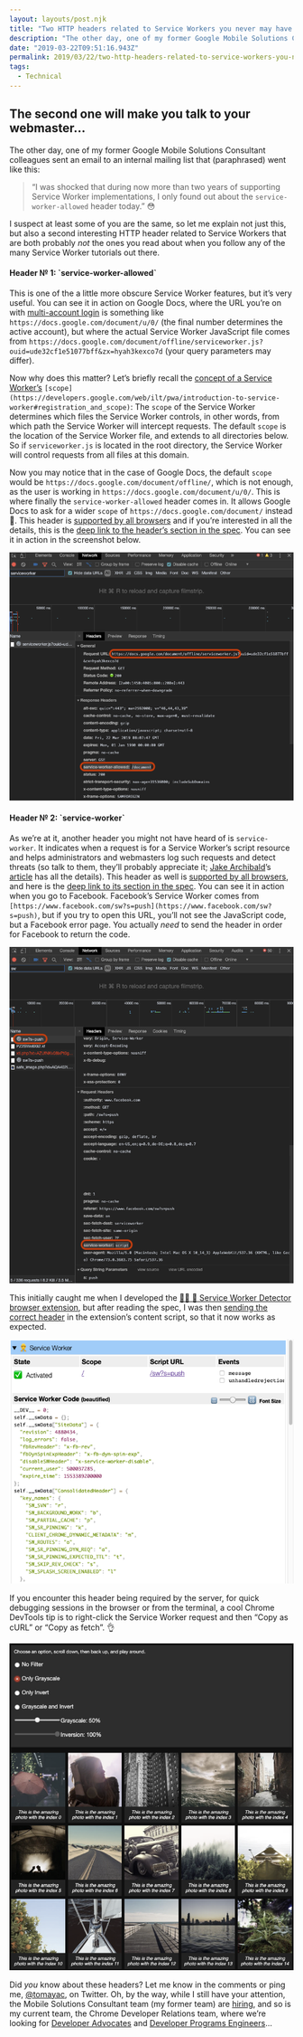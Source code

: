 ```yaml
---
layout: layouts/post.njk
title: "Two HTTP headers related to Service Workers you never may have heard of"
description: "The other day, one of my former Google Mobile Solutions Consultant colleagues sent an email to an internal mailing list that (paraphrased) went like this: I suspect at least some of you are the same…"
date: "2019-03-22T09:51:16.943Z"
permalink: 2019/03/22/two-http-headers-related-to-service-workers-you-never-may-have-heard-of/index.html
tags:
  - Technical
---
```

## The second one will make you talk to your webmaster…

The other day, one of my former Google Mobile Solutions Consultant colleagues sent an email to an internal mailing list that (paraphrased) went like this:

> “I was shocked that during now more than two years of supporting Service Worker implementations, I only found out about the `service-worker-allowed` header today.” 😳

I suspect at least some of you are the same, so let me explain not just this, but also a second interesting HTTP header related to Service Workers that are both probably _not_ the ones you read about when you follow any of the many Service Worker tutorials out there.

#### **Header** № 1: \`**service-worker-allowed\`**

This is one of the a little more obscure Service Worker features, but it’s very useful. You can see it in action on Google Docs, where the URL you’re on with [multi-account login](https://support.google.com/accounts/answer/1721977?co=GENIE.Platform%3DDesktop&hl=en) is something like `https://docs.google.com/document/u/0/` (the final number determines the active account), but where the actual Service Worker JavaScript file comes from `https://docs.google.com/document/offline/serviceworker.js?ouid=ude32cf1e51077bff&zx=hyah3kexco7d` (your query parameters may differ).

Now why does this matter? Let’s briefly recall the [concept of a Service Worker’s](https://developers.google.com/web/ilt/pwa/introduction-to-service-worker#registration_and_scope) `[scope](https://developers.google.com/web/ilt/pwa/introduction-to-service-worker#registration_and_scope)`: The `scope` of the Service Worker determines which files the Service Worker controls, in other words, from which path the Service Worker will intercept requests. The default `scope` is the location of the Service Worker file, and extends to all directories below. So if `serviceworker.js` is located in the root directory, the Service Worker will control requests from all files at this domain.

Now you may notice that in the case of Google Docs, the default `scope` would be `https://docs.google.com/document/offline/`, which is not enough, as the user is working in `https://docs.google.com/document/u/0/`. This is where finally the `service-worker-allowed` header comes in. It allows Google Docs to ask for a wider `scope` of `https://docs.google.com/document/` instead 🎉. This header is [supported by all browsers](https://wpt.fyi/results/service-workers/service-worker/Service-Worker-Allowed-header.https.html?label=master&product=chrome%5Bexperimental%5D&product=edge&product=firefox%5Bexperimental%5D&product=safari%5Bexperimental%5D&aligned&q=service-worker-allowed) and if you’re interested in all the details, this is the [deep link to the header’s section in the spec](https://w3c.github.io/ServiceWorker/#service-worker-allowed). You can see it in action in the screenshot below.

![HTTP header \`service-worker-allowed\` in action on Google Docs](/images/asset-1_copy.png)

#### Header № 2: \`**service-worker\`**

As we’re at it, another header you might not have heard of is `service-worker`. It indicates when a request is for a Service Worker’s script resource and helps administrators and webmasters log such requests and detect threats (so talk to them, they’ll probably appreciate it; [Jake Archibald](https://twitter.com/jaffathecake)’s [article](https://jakearchibald.com/2014/launching-sw-without-breaking-the-web/#pros) has all the details). This header as well is [supported by all browsers](https://wpt.fyi/results/service-workers/service-worker/service-worker-header.https.html?label=master&product=chrome%5Bexperimental%5D&product=edge&product=firefox%5Bexperimental%5D&product=safari%5Bexperimental%5D&aligned&q=service-worker), and here is the [deep link to its section in the spec](https://w3c.github.io/ServiceWorker/#service-worker-script-request). You can see it in action when you go to Facebook. Facebook’s Service Worker comes from `[https://www.facebook.com/sw?s=push](https://www.facebook.com/sw?s=push)`, but if you try to open this URL, you’ll not see the JavaScript code, but a Facebook error page. You actually _need_ to send the header in order for Facebook to return the code.

![HTTP header \`service-worker\` in action on Facebook](/images/asset-2_copy.png)

This initially caught me when I developed the [👷‍♀️ 👷 Service Worker Detector browser extension](https://github.com/google/service-worker-detector#--installation), but after reading the spec, I was then [sending the correct header](https://github.com/google/service-worker-detector/blob/f257aa9a77951f8ec972bf271093c75e86f73e55/contentscript.js#L71-L75) in the extension’s content script, so that it now works as expected.

![[👷‍♀️ 👷 Service Worker Detector browser extension](https://github.com/google/service-worker-detector#--installation) running on Facebook](/images/asset-3__copy.png)

If you encounter this header being required by the server, for quick debugging sessions in the browser or from the terminal, a cool Chrome DevTools tip is to right-click the Service Worker request and then “Copy as cURL” or “Copy as fetch”. 👌

![Fetch a resource exactly as the browser did with “Copy as cURL” or “Copy as fetch”](/images/asset-4.png)

Did _you_ know about these headers? Let me know in the comments or ping me, [@tomayac](https://twitter.com/tomayac), on Twitter. Oh, by the way, while I still have your attention, the Mobile Solutions Consultant team (my former team) are [hiring](https://careers.google.com/jobs/results/?company=Google&company=YouTube&employment_type=FULL_TIME&hl=en_US&jlo=en_US&q=%22Mobile%20Solutions%20Consultant%22&sort_by=relevance), and so is my current team, the Chrome Developer Relations team, where we’re looking for [Developer Advocates](https://careers.google.com/jobs/results/?company=Google&company=YouTube&employment_type=FULL_TIME&hl=en_US&jlo=en_US&q=%22developer%20advocate,%20web%22&sort_by=relevance) and [Developer Programs Engineers](https://careers.google.com/jobs/results/?company=Google&company=YouTube&employment_type=FULL_TIME&hl=en_US&jlo=en_US&q=%22Developer%20Programs%20Engineer,%20Web%22&sort_by=relevance)…
